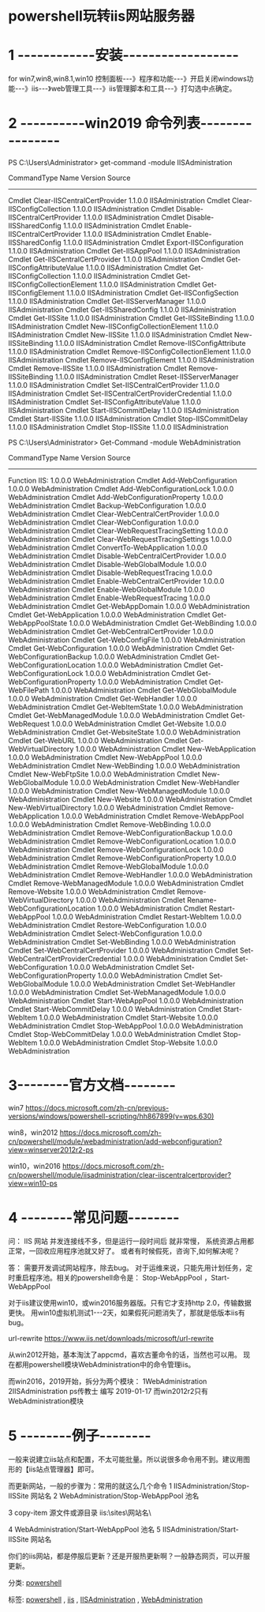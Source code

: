 ﻿


# powershell玩转iis网站服务器

# 1 ------------安装------------------

for win7,win8,win8.1,win10
控制面板---》程序和功能---》开启关闭windows功能---》iis---》web管理工具---》iis管理脚本和工具---》打勾选中点确定。

# 2 ----------win2019 命令列表----------------

PS C:\\Users\\Administrator> get-command -module IISAdministration

CommandType     Name                                               Version    Source

---

Cmdlet          Clear-IISCentralCertProvider                       1.1.0.0    IISAdministration
Cmdlet          Clear-IISConfigCollection                          1.1.0.0    IISAdministration
Cmdlet          Disable-IISCentralCertProvider                     1.1.0.0    IISAdministration
Cmdlet          Disable-IISSharedConfig                            1.1.0.0    IISAdministration
Cmdlet          Enable-IISCentralCertProvider                      1.1.0.0    IISAdministration
Cmdlet          Enable-IISSharedConfig                             1.1.0.0    IISAdministration
Cmdlet          Export-IISConfiguration                            1.1.0.0    IISAdministration
Cmdlet          Get-IISAppPool                                     1.1.0.0    IISAdministration
Cmdlet          Get-IISCentralCertProvider                         1.1.0.0    IISAdministration
Cmdlet          Get-IISConfigAttributeValue                        1.1.0.0    IISAdministration
Cmdlet          Get-IISConfigCollection                            1.1.0.0    IISAdministration
Cmdlet          Get-IISConfigCollectionElement                     1.1.0.0    IISAdministration
Cmdlet          Get-IISConfigElement                               1.1.0.0    IISAdministration
Cmdlet          Get-IISConfigSection                               1.1.0.0    IISAdministration
Cmdlet          Get-IISServerManager                               1.1.0.0    IISAdministration
Cmdlet          Get-IISSharedConfig                                1.1.0.0    IISAdministration
Cmdlet          Get-IISSite                                        1.1.0.0    IISAdministration
Cmdlet          Get-IISSiteBinding                                 1.1.0.0    IISAdministration
Cmdlet          New-IISConfigCollectionElement                     1.1.0.0    IISAdministration
Cmdlet          New-IISSite                                        1.1.0.0    IISAdministration
Cmdlet          New-IISSiteBinding                                 1.1.0.0    IISAdministration
Cmdlet          Remove-IISConfigAttribute                          1.1.0.0    IISAdministration
Cmdlet          Remove-IISConfigCollectionElement                  1.1.0.0    IISAdministration
Cmdlet          Remove-IISConfigElement                            1.1.0.0    IISAdministration
Cmdlet          Remove-IISSite                                     1.1.0.0    IISAdministration
Cmdlet          Remove-IISSiteBinding                              1.1.0.0    IISAdministration
Cmdlet          Reset-IISServerManager                             1.1.0.0    IISAdministration
Cmdlet          Set-IISCentralCertProvider                         1.1.0.0    IISAdministration
Cmdlet          Set-IISCentralCertProviderCredential               1.1.0.0    IISAdministration
Cmdlet          Set-IISConfigAttributeValue                        1.1.0.0    IISAdministration
Cmdlet          Start-IISCommitDelay                               1.1.0.0    IISAdministration
Cmdlet          Start-IISSite                                      1.1.0.0    IISAdministration
Cmdlet          Stop-IISCommitDelay                                1.1.0.0    IISAdministration
Cmdlet          Stop-IISSite                                       1.1.0.0    IISAdministration

PS C:\\Users\\Administrator> Get-Command -module WebAdministration

CommandType     Name                                               Version    Source

---

Function        IIS:                                               1.0.0.0    WebAdministration
Cmdlet          Add-WebConfiguration                               1.0.0.0    WebAdministration
Cmdlet          Add-WebConfigurationLock                           1.0.0.0    WebAdministration
Cmdlet          Add-WebConfigurationProperty                       1.0.0.0    WebAdministration
Cmdlet          Backup-WebConfiguration                            1.0.0.0    WebAdministration
Cmdlet          Clear-WebCentralCertProvider                       1.0.0.0    WebAdministration
Cmdlet          Clear-WebConfiguration                             1.0.0.0    WebAdministration
Cmdlet          Clear-WebRequestTracingSetting                     1.0.0.0    WebAdministration
Cmdlet          Clear-WebRequestTracingSettings                    1.0.0.0    WebAdministration
Cmdlet          ConvertTo-WebApplication                           1.0.0.0    WebAdministration
Cmdlet          Disable-WebCentralCertProvider                     1.0.0.0    WebAdministration
Cmdlet          Disable-WebGlobalModule                            1.0.0.0    WebAdministration
Cmdlet          Disable-WebRequestTracing                          1.0.0.0    WebAdministration
Cmdlet          Enable-WebCentralCertProvider                      1.0.0.0    WebAdministration
Cmdlet          Enable-WebGlobalModule                             1.0.0.0    WebAdministration
Cmdlet          Enable-WebRequestTracing                           1.0.0.0    WebAdministration
Cmdlet          Get-WebAppDomain                                   1.0.0.0    WebAdministration
Cmdlet          Get-WebApplication                                 1.0.0.0    WebAdministration
Cmdlet          Get-WebAppPoolState                                1.0.0.0    WebAdministration
Cmdlet          Get-WebBinding                                     1.0.0.0    WebAdministration
Cmdlet          Get-WebCentralCertProvider                         1.0.0.0    WebAdministration
Cmdlet          Get-WebConfigFile                                  1.0.0.0    WebAdministration
Cmdlet          Get-WebConfiguration                               1.0.0.0    WebAdministration
Cmdlet          Get-WebConfigurationBackup                         1.0.0.0    WebAdministration
Cmdlet          Get-WebConfigurationLocation                       1.0.0.0    WebAdministration
Cmdlet          Get-WebConfigurationLock                           1.0.0.0    WebAdministration
Cmdlet          Get-WebConfigurationProperty                       1.0.0.0    WebAdministration
Cmdlet          Get-WebFilePath                                    1.0.0.0    WebAdministration
Cmdlet          Get-WebGlobalModule                                1.0.0.0    WebAdministration
Cmdlet          Get-WebHandler                                     1.0.0.0    WebAdministration
Cmdlet          Get-WebItemState                                   1.0.0.0    WebAdministration
Cmdlet          Get-WebManagedModule                               1.0.0.0    WebAdministration
Cmdlet          Get-WebRequest                                     1.0.0.0    WebAdministration
Cmdlet          Get-Website                                        1.0.0.0    WebAdministration
Cmdlet          Get-WebsiteState                                   1.0.0.0    WebAdministration
Cmdlet          Get-WebURL                                         1.0.0.0    WebAdministration
Cmdlet          Get-WebVirtualDirectory                            1.0.0.0    WebAdministration
Cmdlet          New-WebApplication                                 1.0.0.0    WebAdministration
Cmdlet          New-WebAppPool                                     1.0.0.0    WebAdministration
Cmdlet          New-WebBinding                                     1.0.0.0    WebAdministration
Cmdlet          New-WebFtpSite                                     1.0.0.0    WebAdministration
Cmdlet          New-WebGlobalModule                                1.0.0.0    WebAdministration
Cmdlet          New-WebHandler                                     1.0.0.0    WebAdministration
Cmdlet          New-WebManagedModule                               1.0.0.0    WebAdministration
Cmdlet          New-Website                                        1.0.0.0    WebAdministration
Cmdlet          New-WebVirtualDirectory                            1.0.0.0    WebAdministration
Cmdlet          Remove-WebApplication                              1.0.0.0    WebAdministration
Cmdlet          Remove-WebAppPool                                  1.0.0.0    WebAdministration
Cmdlet          Remove-WebBinding                                  1.0.0.0    WebAdministration
Cmdlet          Remove-WebConfigurationBackup                      1.0.0.0    WebAdministration
Cmdlet          Remove-WebConfigurationLocation                    1.0.0.0    WebAdministration
Cmdlet          Remove-WebConfigurationLock                        1.0.0.0    WebAdministration
Cmdlet          Remove-WebConfigurationProperty                    1.0.0.0    WebAdministration
Cmdlet          Remove-WebGlobalModule                             1.0.0.0    WebAdministration
Cmdlet          Remove-WebHandler                                  1.0.0.0    WebAdministration
Cmdlet          Remove-WebManagedModule                            1.0.0.0    WebAdministration
Cmdlet          Remove-Website                                     1.0.0.0    WebAdministration
Cmdlet          Remove-WebVirtualDirectory                         1.0.0.0    WebAdministration
Cmdlet          Rename-WebConfigurationLocation                    1.0.0.0    WebAdministration
Cmdlet          Restart-WebAppPool                                 1.0.0.0    WebAdministration
Cmdlet          Restart-WebItem                                    1.0.0.0    WebAdministration
Cmdlet          Restore-WebConfiguration                           1.0.0.0    WebAdministration
Cmdlet          Select-WebConfiguration                            1.0.0.0    WebAdministration
Cmdlet          Set-WebBinding                                     1.0.0.0    WebAdministration
Cmdlet          Set-WebCentralCertProvider                         1.0.0.0    WebAdministration
Cmdlet          Set-WebCentralCertProviderCredential               1.0.0.0    WebAdministration
Cmdlet          Set-WebConfiguration                               1.0.0.0    WebAdministration
Cmdlet          Set-WebConfigurationProperty                       1.0.0.0    WebAdministration
Cmdlet          Set-WebGlobalModule                                1.0.0.0    WebAdministration
Cmdlet          Set-WebHandler                                     1.0.0.0    WebAdministration
Cmdlet          Set-WebManagedModule                               1.0.0.0    WebAdministration
Cmdlet          Start-WebAppPool                                   1.0.0.0    WebAdministration
Cmdlet          Start-WebCommitDelay                               1.0.0.0    WebAdministration
Cmdlet          Start-WebItem                                      1.0.0.0    WebAdministration
Cmdlet          Start-Website                                      1.0.0.0    WebAdministration
Cmdlet          Stop-WebAppPool                                    1.0.0.0    WebAdministration
Cmdlet          Stop-WebCommitDelay                                1.0.0.0    WebAdministration
Cmdlet          Stop-WebItem                                       1.0.0.0    WebAdministration
Cmdlet          Stop-Website                                       1.0.0.0    WebAdministration

# 3--------官方文档--------

win7
https://docs.microsoft.com/zh-cn/previous-versions/windows/powershell-scripting/hh867899(v=wps.630)

win8，win2012
https://docs.microsoft.com/zh-cn/powershell/module/webadministration/add-webconfiguration?view=winserver2012r2-ps

win10，win2016
https://docs.microsoft.com/zh-cn/powershell/module/iisadministration/clear-iiscentralcertprovider?view=win10-ps

# 4 --------常见问题--------

问：
IIS 网站 并发连接线不多，但是运行一段时间后 就非常慢，
系统资源占用都正常，一回收应用程序池就又好了。
或者有时候假死，咨询下,如何解决呢？

答：
需要开发调试网站程序，除去bug。
对于运维来说，只能先用计划任务，定时重启程序池。相关的powershell命令是：
Stop-WebAppPool   ，Start-WebAppPool

对于iis建议使用win10，或win2016服务器版。只有它才支持http 2.0，传输数据更快。
用win10虚拟机测试1---2天，如果假死问题消失了，那就是低版本iis有bug。

url-rewrite
https://www.iis.net/downloads/microsoft/url-rewrite

从win2012开始，基本淘汰了appcmd，喜欢古董命令的话，当然也可以用。
现在都用powershell模块WebAdministration中的命令管理iis。

而win2016，2019开始，拆分为两个模块：
1WebAdministration
2IISAdministration
ps传教士 编写 2019-01-17
而win2012r2只有WebAdministration模块

# 5 --------例子--------

一般来说建立iis站点和配置，不太可能批量。所以说很多命令用不到。建议用图形的【iis站点管理器】即可。

而更新网站，一般的步骤为：常用的就这么几个命令
1 IISAdministration/Stop-IISSite 网站名
2 WebAdministration/Stop-WebAppPool 池名

3 copy-item 源文件或源目录 iis:\\sites\\网站名\\

4 WebAdministration/Start-WebAppPool 池名
5 IISAdministration/Start-IISSite 网站名

你们的iis网站，都是停服后更新？还是开服热更新啊？一般静态网页，可以开服更新。

分类: [powershell](https://www.cnblogs.com/piapia/category/420584.html)

标签: [powershell](https://www.cnblogs.com/piapia/tag/powershell/) , [iis](https://www.cnblogs.com/piapia/tag/iis/) , [IISAdministration](https://www.cnblogs.com/piapia/tag/IISAdministration/) , [WebAdministration](https://www.cnblogs.com/piapia/tag/WebAdministration/)



